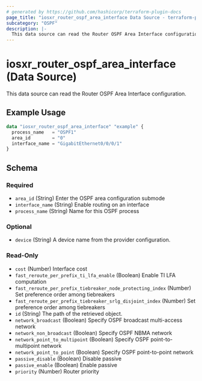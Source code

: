 ```yaml
---
# generated by https://github.com/hashicorp/terraform-plugin-docs
page_title: "iosxr_router_ospf_area_interface Data Source - terraform-provider-iosxr"
subcategory: "OSPF"
description: |-
  This data source can read the Router OSPF Area Interface configuration.
---
```


# iosxr_router_ospf_area_interface (Data Source)

This data source can read the Router OSPF Area Interface configuration.

## Example Usage

```terraform
data "iosxr_router_ospf_area_interface" "example" {
  process_name   = "OSPF1"
  area_id        = "0"
  interface_name = "GigabitEthernet0/0/0/1"
}
```

<!-- schema generated by tfplugindocs -->
## Schema

### Required

- `area_id` (String) Enter the OSPF area configuration submode
- `interface_name` (String) Enable routing on an interface
- `process_name` (String) Name for this OSPF process

### Optional

- `device` (String) A device name from the provider configuration.

### Read-Only

- `cost` (Number) Interface cost
- `fast_reroute_per_prefix_ti_lfa_enable` (Boolean) Enable TI LFA computation
- `fast_reroute_per_prefix_tiebreaker_node_protecting_index` (Number) Set preference order among tiebreakers
- `fast_reroute_per_prefix_tiebreaker_srlg_disjoint_index` (Number) Set preference order among tiebreakers
- `id` (String) The path of the retrieved object.
- `network_broadcast` (Boolean) Specify OSPF broadcast multi-access network
- `network_non_broadcast` (Boolean) Specify OSPF NBMA network
- `network_point_to_multipoint` (Boolean) Specify OSPF point-to-multipoint network
- `network_point_to_point` (Boolean) Specify OSPF point-to-point network
- `passive_disable` (Boolean) Disable passive
- `passive_enable` (Boolean) Enable passive
- `priority` (Number) Router priority
